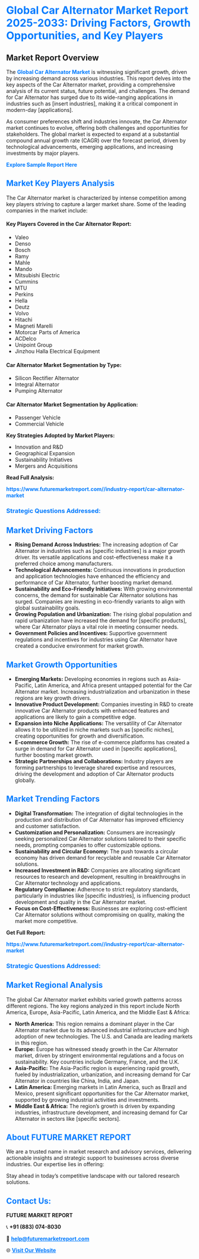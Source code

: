 <h1 style="color: #007BFF;">Global Car Alternator Market Report 2025-2033: Driving Factors, Growth Opportunities, and Key Players</h1>

<section id="overview">
<h2>Market Report Overview</h2>
<p>The <a href="https://www.futuremarketreport.com//industry-report/car-alternator-market" style="color: #007BFF; text-decoration: none;"><strong>Global Car Alternator Market</strong></a> is witnessing significant growth, driven by increasing demand across various industries. This report delves into the key aspects of the Car Alternator market, providing a comprehensive analysis of its current status, future potential, and challenges. The demand for Car Alternator has surged due to its wide-ranging applications in industries such as [insert industries], making it a critical component in modern-day [applications].</p>
<p>As consumer preferences shift and industries innovate, the Car Alternator market continues to evolve, offering both challenges and opportunities for stakeholders. The global market is expected to expand at a substantial compound annual growth rate (CAGR) over the forecast period, driven by technological advancements, emerging applications, and increasing investments by major players.</p>
</section>

<section id="overview">
<p><a href="https://www.futuremarketreport.com//request-sample/reportId=58541" style="color: #007BFF; text-decoration: none;"><strong>Explore Sample Report Here</strong></a></p>
</section>

<section id="key-players">
<h2 style="color: #007BFF;">Market Key Players Analysis</h2>
<p>The Car Alternator market is characterized by intense competition among key players striving to capture a larger market share. Some of the leading companies in the market include:</p>
<h4>Key Players Covered in the Car Alternator Report:</h4>
<ul><li>Valeo</li><li>Denso</li><li>Bosch</li><li>Ramy</li><li>Mahle</li><li>Mando</li><li>Mitsubishi Electric</li><li>Cummins</li><li>MTU</li><li>Perkins</li><li>Hella</li><li>Deutz</li><li>Volvo</li><li>Hitachi</li><li>Magneti Marelli</li><li>Motorcar Parts of America</li><li>ACDelco</li><li>Unipoint Group</li><li>Jinzhou Halla Electrical Equipment</li></ul>
<h4>Car Alternator Market Segmentation by Type:</h4>
<ul><li>Silicon Rectifier Alternator</li><li>Integral Alternator</li><li>Pumping Alternator</li></ul>

<h4>Car Alternator Market Segmentation by Application:</h4>
<ul><li>Passenger Vehicle</li><li>Commercial Vehicle</li></ul>
<p><strong>Key Strategies Adopted by Market Players:</strong></p>
<ul>
<li>Innovation and R&D</li>
<li>Geographical Expansion</li>
<li>Sustainability Initiatives</li>
<li>Mergers and Acquisitions</li>
</ul>
</section>

<section>
<p><strong>Read Full Analysis: </strong></p><a href="https://www.futuremarketreport.com//industry-report/car-alternator-market" style="color: #007BFF; text-decoration: none;"><strong>https://www.futuremarketreport.com//industry-report/car-alternator-market</strong></a>
<h3 style="color: #007BFF;">Strategic Questions Addressed:</h3>
</section>

<section id="driving-factors">
<h2 style="color: #007BFF;">Market Driving Factors</h2>
<ul>
<li><strong>Rising Demand Across Industries:</strong> The increasing adoption of Car Alternator in industries such as [specific industries] is a major growth driver. Its versatile applications and cost-effectiveness make it a preferred choice among manufacturers.</li>
<li><strong>Technological Advancements:</strong> Continuous innovations in production and application technologies have enhanced the efficiency and performance of Car Alternator, further boosting market demand.</li>
<li><strong>Sustainability and Eco-Friendly Initiatives:</strong> With growing environmental concerns, the demand for sustainable Car Alternator solutions has surged. Companies are investing in eco-friendly variants to align with global sustainability goals.</li>
<li><strong>Growing Population and Urbanization:</strong> The rising global population and rapid urbanization have increased the demand for [specific products], where Car Alternator plays a vital role in meeting consumer needs.</li>
<li><strong>Government Policies and Incentives:</strong> Supportive government regulations and incentives for industries using Car Alternator have created a conducive environment for market growth.</li>
</ul>
</section>

<section id="growth-opportunities">
<h2 style="color: #007BFF;">Market Growth Opportunities</h2>
<ul>
<li><strong>Emerging Markets:</strong> Developing economies in regions such as Asia-Pacific, Latin America, and Africa present untapped potential for the Car Alternator market. Increasing industrialization and urbanization in these regions are key growth drivers.</li>
<li><strong>Innovative Product Development:</strong> Companies investing in R&D to create innovative Car Alternator products with enhanced features and applications are likely to gain a competitive edge.</li>
<li><strong>Expansion into Niche Applications:</strong> The versatility of Car Alternator allows it to be utilized in niche markets such as [specific niches], creating opportunities for growth and diversification.</li>
<li><strong>E-commerce Growth:</strong> The rise of e-commerce platforms has created a surge in demand for Car Alternator used in [specific applications], further boosting market growth.</li>
<li><strong>Strategic Partnerships and Collaborations:</strong> Industry players are forming partnerships to leverage shared expertise and resources, driving the development and adoption of Car Alternator products globally.</li>
</ul>
</section>

<section id="trending-factors">
<h2 style="color: #007BFF;">Market Trending Factors</h2>
<ul>
<li><strong>Digital Transformation:</strong> The integration of digital technologies in the production and distribution of Car Alternator has improved efficiency and customer satisfaction.</li>
<li><strong>Customization and Personalization:</strong> Consumers are increasingly seeking personalized Car Alternator solutions tailored to their specific needs, prompting companies to offer customizable options.</li>
<li><strong>Sustainability and Circular Economy:</strong> The push towards a circular economy has driven demand for recyclable and reusable Car Alternator solutions.</li>
<li><strong>Increased Investment in R&D:</strong> Companies are allocating significant resources to research and development, resulting in breakthroughs in Car Alternator technology and applications.</li>
<li><strong>Regulatory Compliance:</strong> Adherence to strict regulatory standards, particularly in industries like [specific industries], is influencing product development and quality in the Car Alternator market.</li>
<li><strong>Focus on Cost-Effectiveness:</strong> Businesses are exploring cost-efficient Car Alternator solutions without compromising on quality, making the market more competitive.</li>
</ul>
</section>

<section>
<p><strong>Get Full Report: </strong></p><a href="https://www.futuremarketreport.com//industry-report/car-alternator-market" style="color: #007BFF; text-decoration: none;"><strong>https://www.futuremarketreport.com//industry-report/car-alternator-market</strong></a>
<h3 style="color: #007BFF;">Strategic Questions Addressed:</h3>
</section>


<section id="regional-analysis">
<h2 style="color: #007BFF;">Market Regional Analysis</h2>
<p>The global Car Alternator market exhibits varied growth patterns across different regions. The key regions analyzed in this report include North America, Europe, Asia-Pacific, Latin America, and the Middle East & Africa:</p>
<ul>
<li><strong>North America:</strong> This region remains a dominant player in the Car Alternator market due to its advanced industrial infrastructure and high adoption of new technologies. The U.S. and Canada are leading markets in this region.</li>
<li><strong>Europe:</strong> Europe has witnessed steady growth in the Car Alternator market, driven by stringent environmental regulations and a focus on sustainability. Key countries include Germany, France, and the U.K.</li>
<li><strong>Asia-Pacific:</strong> The Asia-Pacific region is experiencing rapid growth, fueled by industrialization, urbanization, and increasing demand for Car Alternator in countries like China, India, and Japan.</li>
<li><strong>Latin America:</strong> Emerging markets in Latin America, such as Brazil and Mexico, present significant opportunities for the Car Alternator market, supported by growing industrial activities and investments.</li>
<li><strong>Middle East & Africa:</strong> The region’s growth is driven by expanding industries, infrastructure development, and increasing demand for Car Alternator in sectors like [specific sectors].</li>
</ul>
</section>

<footer>
<h2 style="color: #007BFF;">About FUTURE MARKET REPORT</h2>
<p>We are a trusted name in market research and advisory services, delivering actionable insights and strategic support to businesses across diverse industries. Our expertise lies in offering:</p>

<p>Stay ahead in today’s competitive landscape with our tailored research solutions.</p>

<h2 style="color: #007BFF;">Contact Us:</h2>
<p><strong>FUTURE MARKET REPORT</strong></p>
<p>📞 <strong>+91 (883) 074-8030</strong></p>
<p>📧 <strong><a href="mailto:help@futuremarketreport.com" style="color: #007BFF;">help@futuremarketreport.com</a></strong></p>
<p>🌐 <strong><a href="https://www.futuremarketreport.com/" style="color: #007BFF;">Visit Our Website</a></strong></p>
</footer>